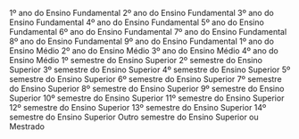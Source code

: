1º ano do Ensino Fundamental
2º ano do Ensino Fundamental
3º ano do Ensino Fundamental
4º ano do Ensino Fundamental
5º ano do Ensino Fundamental
6º ano do Ensino Fundamental
7º ano do Ensino Fundamental
8º ano do Ensino Fundamental
9º ano do Ensino Fundamental
1º ano do Ensino Médio
2º ano do Ensino Médio
3º ano do Ensino Médio
4º ano do Ensino Médio
1º semestre do Ensino Superior
2º semestre do Ensino Superior
3º semestre do Ensino Superior
4º semestre do Ensino Superior
5º semestre do Ensino Superior
6º semestre do Ensino Superior
7º semestre do Ensino Superior
8º semestre do Ensino Superior
9º semestre do Ensino Superior
10º semestre do Ensino Superior
11º semestre do Ensino Superior
12º semestre do Ensino Superior
13º semestre do Ensino Superior
14º semestre do Ensino Superior
Outro semestre do Ensino Superior ou Mestrado